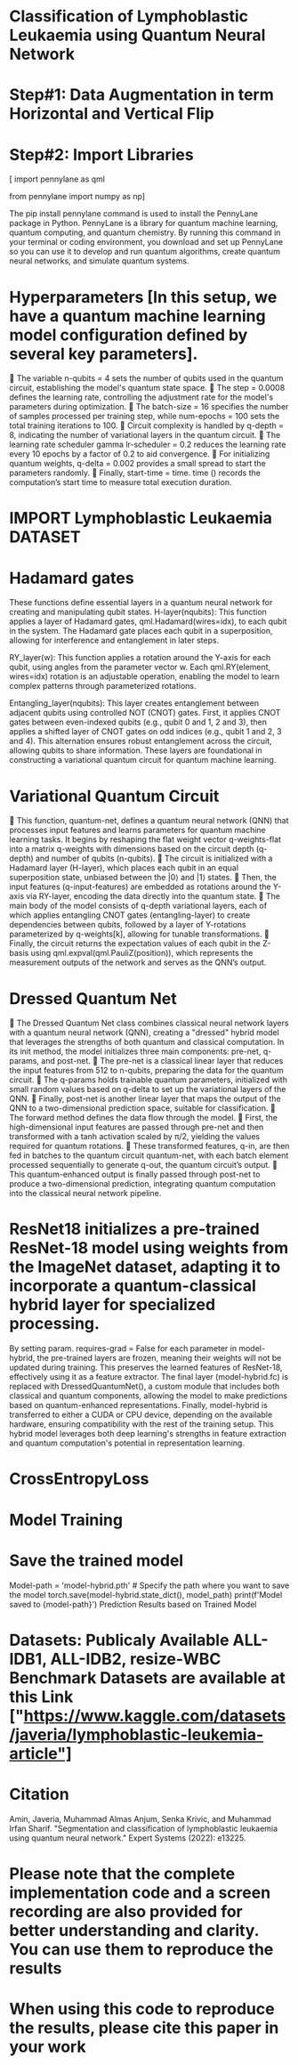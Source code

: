 # Classification of Lymphoblastic Leukaemia using Quantum Neural Network

# Step#1: Data Augmentation in term Horizontal and Vertical Flip

# Step#2: Import Libraries 
[ import pennylane as qml

 from pennylane import numpy as np]


The pip install pennylane command is used to install the PennyLane package in Python. PennyLane is a library for quantum machine learning, quantum computing, and quantum chemistry. By running this command in your terminal or coding environment, you download and set up PennyLane so you can use it to develop and run quantum algorithms, create quantum neural networks, and simulate quantum systems.

# Hyperparameters [In this setup, we have a quantum machine learning model configuration defined by several key parameters].
	The variable n-qubits = 4 sets the number of qubits used in the quantum circuit, establishing the model's quantum state space.
	The step = 0.0008 defines the learning rate, controlling the adjustment rate for the model's parameters during optimization.
	The batch-size = 16 specifies the number of samples processed per training step, while num-epochs = 100 sets the total training iterations to 100. 
	Circuit complexity is handled by q-depth = 8, indicating the number of variational layers in the quantum circuit.
	The learning rate scheduler gamma lr-scheduler = 0.2 reduces the learning rate every 10 epochs by a factor of 0.2 to aid convergence. 
	For initializing quantum weights, q-delta = 0.002 provides a small spread to start the parameters randomly. 
	Finally, start-time = time. time () records the computation’s start time to measure total execution duration.
# IMPORT Lymphoblastic Leukaemia DATASET
# Hadamard gates
These functions define essential layers in a quantum neural network for creating and manipulating qubit states. H-layer(nqubits): 
This function applies a layer of Hadamard gates, qml.Hadamard(wires=idx), to each qubit in the system. 
The Hadamard gate places each qubit in a superposition, allowing for interference and entanglement in later steps.

RY_layer(w): This function applies a rotation around the Y-axis for each qubit, using angles from the parameter vector w. Each qml.RY(element, wires=idx) rotation is an adjustable operation, enabling the model to learn complex patterns through parameterized rotations.

Entangling_layer(nqubits): This layer creates entanglement between adjacent qubits using controlled NOT (CNOT) gates. First, it applies CNOT gates between even-indexed qubits (e.g., qubit 0 and 1, 2 and 3), then applies a shifted layer of CNOT gates on odd indices (e.g., qubit 1 and 2, 3 and 4). This alternation ensures robust entanglement across the circuit, allowing qubits to share information. These layers are foundational in constructing a variational quantum circuit for quantum machine learning.

# Variational Quantum Circuit
	This function, quantum-net, defines a quantum neural network (QNN) that processes input features and learns parameters for quantum machine learning tasks. It begins by reshaping the flat weight vector q-weights-flat into a matrix q-weights with dimensions based on the circuit depth (q-depth) and number of qubits (n-qubits). 
	The circuit is initialized with a Hadamard layer (H-layer), which places each qubit in an equal superposition state, unbiased between the |0⟩ and |1⟩ states. 
	Then, the input features (q-input-features) are embedded as rotations around the Y-axis via RY-layer, encoding the data directly into the quantum state. 
	The main body of the model consists of q-depth variational layers, each of which applies entangling CNOT gates (entangling-layer) to create dependencies between qubits, followed by a layer of Y-rotations parameterized by q-weights[k], allowing for tunable transformations. 
	Finally, the circuit returns the expectation values of each qubit in the Z-basis using qml.expval(qml.PauliZ(position)), which represents the measurement outputs of the network and serves as the QNN’s output.

# Dressed Quantum Net
	The Dressed Quantum Net class combines classical neural network layers with a quantum neural network (QNN), creating a "dressed" hybrid model that leverages the strengths of both quantum and classical computation. In its init method, the model initializes three main components: pre-net, q-params, and post-net.
	The pre-net is a classical linear layer that reduces the input features from 512 to n-qubits, preparing the data for the quantum circuit. 
	The q-params holds trainable quantum parameters, initialized with small random values based on q-delta to set up the variational layers of the QNN. 
	Finally, post-net is another linear layer that maps the output of the QNN to a two-dimensional prediction space, suitable for classification.
	The forward method defines the data flow through the model.
	First, the high-dimensional input features are passed through pre-net and then transformed with a tanh activation scaled by π/2, yielding the values required for quantum rotations. 
	These transformed features, q-in, are then fed in batches to the quantum circuit quantum-net, with each batch element processed sequentially to generate q-out, the quantum circuit’s output. 
	This quantum-enhanced output is finally passed through post-net to produce a two-dimensional prediction, integrating quantum computation into the classical neural network pipeline.

# ResNet18 initializes a pre-trained ResNet-18 model using weights from the ImageNet dataset, adapting it to incorporate a quantum-classical hybrid layer for specialized processing. 

By setting param. requires-grad = False for each parameter in model-hybrid, the pre-trained layers are frozen, meaning their weights will not be updated during training. This preserves the learned features of ResNet-18, effectively using it as a feature extractor. The final layer (model-hybrid.fc) is replaced with DressedQuantumNet(), a custom module that includes both classical and quantum components, allowing the model to make predictions based on quantum-enhanced representations. 
Finally, model-hybrid is transferred to either a CUDA or CPU device, depending on the available hardware, ensuring compatibility with the rest of the training setup. This hybrid model leverages both deep learning's strengths in feature extraction and quantum computation's potential in representation learning.

# CrossEntropyLoss

# Model Training
# Save the trained model
Model-path = 'model-hybrid.pth'  # Specify the path where you want to save the model
torch.save(model-hybrid.state_dict(), model_path)
print(f'Model saved to {model-path}')
Prediction Results based on Trained Model

# Datasets: Publicaly Available ALL-IDB1, ALL-IDB2, resize-WBC Benchmark Datasets are available at this Link ["https://www.kaggle.com/datasets/javeria/lymphoblastic-leukemia-article"]

# Citation
Amin, Javeria, Muhammad Almas Anjum, Senka Krivic, and Muhammad Irfan Sharif. "Segmentation and classification of lymphoblastic leukaemia using quantum neural network." Expert Systems (2022): e13225.


# Please note that the complete implementation code and a screen recording are also provided for better understanding and clarity. You can use them to reproduce the results

# When using this code to reproduce the results, please cite this paper in your work



